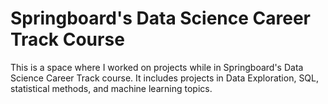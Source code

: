 # Springboard's Data Science Career Track Course
This is a space where I worked on projects while in Springboard's Data Science Career Track course. It includes projects in Data Exploration, SQL, statistical methods, and machine learning topics.
